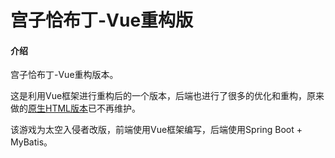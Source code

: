 # 宫子恰布丁-Vue重构版

#### 介绍
宫子恰布丁-Vue重构版本。

这是利用Vue框架进行重构后的一个版本，后端也进行了很多的优化和重构，原来做的[原生HTML版本](https://gitee.com/swsk33/MiyakoEatPuddings)已不再维护。

该游戏为太空入侵者改版，前端使用Vue框架编写，后端使用Spring Boot + MyBatis。

